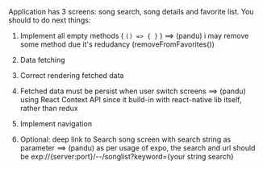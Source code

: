 Application has 3 screens: song search, song details and favorite list. You should to do next things:

1. Implement all empty methods ( `() => { }` )
==> (pandu) i may remove some method due it's redudancy (removeFromFavorites())

2. Data fetching

3. Correct rendering fetched data 

4. Fetched data must be persist when user switch screens
==> (pandu) using React Context API since it build-in with react-native lib itself, rather than redux

5. Implement navigation

6. Optional: deep link to Search song screen with search string as parameter
==> (pandu) as per usage of expo, the search and url should be exp://{server:port}/--/songlist?keyword={your string search}